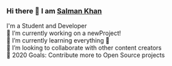 ### Hi there 👋  I am <a href="https://salmankhan.tech">Salman Khan</a>
I'm a Student and Developer <br>
🔭 I’m currently working on a newProject!<br>
🌱 I’m currently learning everything 🤣<br>
👯 I’m looking to collaborate with other content creators<br>
🥅 2020 Goals: Contribute more to Open Source projects<br>

